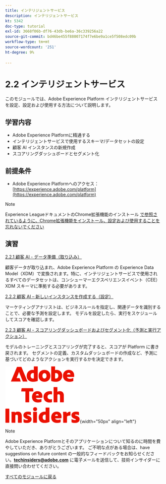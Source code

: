 ```yaml
---
title: インテリジェントサービス
description: インテリジェントサービス
kt: 5342
doc-type: tutorial
exl-id: 3668f06b-df76-43db-be6a-36c339256a22
source-git-commit: bd46be455f88007174f7e6be9a1ce5f508edc09b
workflow-type: tm+mt
source-wordcount: '251'
ht-degree: 9%

---
```


# 2.2 インテリジェントサービス

このモジュールでは、Adobe Experience Platform インテリジェントサービスを設定、設定および使用する方法について説明します。

## 学習内容

- Adobe Experience Platformに精通する
- インテリジェントサービスで使用するスキーマ/データセットの設定
- 顧客 AI インスタンスの新規作成
- スコアリングダッシュボードとセグメント化

## 前提条件

- Adobe Experience Platformへのアクセス：[https://experience.adobe.com/platform](https://experience.adobe.com/platform)

>[!NOTE]
>
>Experience LeagueドキュメントのChrome拡張機能のインストール [ で参照されているように、Chrome拡張機能をインストール、設定および使用することを忘れないでください ](../../gettingstarted/gettingstarted/ex1.md)

## 演習

[2.2.1 顧客 AI - データ準備（取り込み）](./ex1.md)

顧客データが取り込まれ、Adobe Experience Platform の Experience Data Model（XDM）で変換されます。特に、インテリジェントサービスで使用されるすべてのデータセットは、コンシューマーエクスペリエンスイベント（CEE） XDM スキーマに準拠する必要があります。

[2.2.2 顧客 AI – 新しいインスタンスを作成する（設定）](./ex2.md)

マーケティングアナリストは、ビジネスルールを指定し、関連データを識別することで、必要な予測を設定します。 モデルを設定したら、実行をスケジュールしてスコアを確認します。

[2.2.3 顧客 AI - スコアリングダッシュボードおよびセグメント化（予測と実行アクション）](./ex3.md)

モデルのトレーニングとスコアリングが完了すると、スコアが Platform に書き戻されます。 セグメントの定義、カスタムダッシュボードの作成など、予測に基づいてどのようなアクションを実行するかを決定できます。

![ 技術インサイダー ](./../../../assets/images/techinsiders.png){width="50px" align="left"}

>[!NOTE]
>
>Adobe Experience Platformとそのアプリケーションについて知るのに時間を費やしていただき、ありがとうございます。 ご不明な点がある場合は、have suggestions on future content の一般的なフィードバックをお知らせください。**techinsiders@adobe.com** に電子メールを送信して、技術インサイダーに直接問い合わせてください。

[すべてのモジュールに戻る](../../../overview.md)
